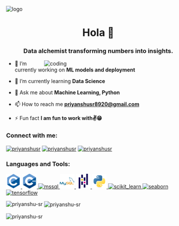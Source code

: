 ![logo](https://github.com/Priyanshu-SR/Priyanshu-SR/blob/main/Blue%20Pink%20Gradient%20Fashion%20Banner.png)
<h1 align="center">Hola 👋</h1>
<h3 align="center">Data alchemist transforming numbers into insights.</h3>
<img align="right" alt="coding" width="400" src="https://capturly.com/blog/wp-content/uploads/2018/02/Data-Website-Analytics.gif">

- 🔭 I’m currently working on **ML models and deployment**

- 🌱 I’m currently learning **Data Science**

- 💬 Ask me about **Machine Learning, Python**

- 📫 How to reach me **priyanshusr8920@gmail.com**

- ⚡ Fun fact **I am fun to work with✌️😁**

<h3 align="left">Connect with me:</h3>
<p align="left">
<a href="https://linkedin.com/in/priyanshusr" target="blank"><img align="center" src="https://raw.githubusercontent.com/rahuldkjain/github-profile-readme-generator/master/src/images/icons/Social/linked-in-alt.svg" alt="priyanshusr" height="30" width="40" /></a>
<a href="https://kaggle.com/priyanshusr" target="blank"><img align="center" src="https://raw.githubusercontent.com/rahuldkjain/github-profile-readme-generator/master/src/images/icons/Social/kaggle.svg" alt="priyanshusr" height="30" width="40" /></a>
<a href="https://www.hackerrank.com/priyanshusr" target="blank"><img align="center" src="https://raw.githubusercontent.com/rahuldkjain/github-profile-readme-generator/master/src/images/icons/Social/hackerrank.svg" alt="priyanshusr" height="30" width="40" /></a>
</p>

<h3 align="left">Languages and Tools:</h3>
<p align="left"> <a href="https://www.cprogramming.com/" target="_blank" rel="noreferrer"> <img src="https://raw.githubusercontent.com/devicons/devicon/master/icons/c/c-original.svg" alt="c" width="40" height="40"/> </a> <a href="https://www.w3schools.com/cpp/" target="_blank" rel="noreferrer"> <img src="https://raw.githubusercontent.com/devicons/devicon/master/icons/cplusplus/cplusplus-original.svg" alt="cplusplus" width="40" height="40"/> </a> <a href="https://www.microsoft.com/en-us/sql-server" target="_blank" rel="noreferrer"> <img src="https://www.svgrepo.com/show/303229/microsoft-sql-server-logo.svg" alt="mssql" width="40" height="40"/> </a> <a href="https://www.mysql.com/" target="_blank" rel="noreferrer"> <img src="https://raw.githubusercontent.com/devicons/devicon/master/icons/mysql/mysql-original-wordmark.svg" alt="mysql" width="40" height="40"/> </a> <a href="https://pandas.pydata.org/" target="_blank" rel="noreferrer"> <img src="https://raw.githubusercontent.com/devicons/devicon/2ae2a900d2f041da66e950e4d48052658d850630/icons/pandas/pandas-original.svg" alt="pandas" width="40" height="40"/> </a> <a href="https://www.python.org" target="_blank" rel="noreferrer"> <img src="https://raw.githubusercontent.com/devicons/devicon/master/icons/python/python-original.svg" alt="python" width="40" height="40"/> </a> <a href="https://scikit-learn.org/" target="_blank" rel="noreferrer"> <img src="https://upload.wikimedia.org/wikipedia/commons/0/05/Scikit_learn_logo_small.svg" alt="scikit_learn" width="40" height="40"/> </a> <a href="https://seaborn.pydata.org/" target="_blank" rel="noreferrer"> <img src="https://seaborn.pydata.org/_images/logo-mark-lightbg.svg" alt="seaborn" width="40" height="40"/> </a> <a href="https://www.tensorflow.org" target="_blank" rel="noreferrer"> <img src="https://www.vectorlogo.zone/logos/tensorflow/tensorflow-icon.svg" alt="tensorflow" width="40" height="40"/> </a> </p>

<p><img align="left" src="https://github-readme-stats.vercel.app/api/top-langs?username=priyanshu-sr&show_icons=true&locale=en&layout=compact" alt="priyanshu-sr" /></p>

<p>&nbsp;<img align="center" src="https://github-readme-stats.vercel.app/api?username=priyanshu-sr&show_icons=true&locale=en" alt="priyanshu-sr" /></p>

<p><img align="center" src="https://github-readme-streak-stats.herokuapp.com/?user=priyanshu-sr&" alt="priyanshu-sr" /></p>

<!--
**Priyanshu-SR/Priyanshu-SR** is a ✨ _special_ ✨ repository because its `README.md` (this file) appears on your GitHub profile.

Here are some ideas to get you started:

- 🔭 I’m currently working on ...
- 🌱 I’m currently learning ...
- 👯 I’m looking to collaborate on ...
- 🤔 I’m looking for help with ...
- 💬 Ask me about ...
- 📫 How to reach me: ...
- 😄 Pronouns: ...
- ⚡ Fun fact: ...
-->

